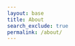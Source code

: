 ```yaml
---
layout: base
title: About
search_exclude: true
permalink: /about/
---
```


<h3 id="bioList"></h3>

<style>
    #bioList {
        /*styling for the list container */
        padding: 20px;
        margin: 0;
    }

    #bioList li {
   
        padding: 10px;
        margin: 5px 0;
        background-color: #f0f0f0;
        border-radius: 5px;
        list-style: none;
    }
</style>


<script type="module">
    import { pythonURI, fetchOptions } from '/sprint4_frontend/assets/js/api/config.js';

    async function fetchBio() {
        try {
            const response = await fetch(`${pythonURI}/api/student/bulk_dynamic`, fetchOptions);
            if (!response.ok) {
                throw new Error('Failed to fetch groups: ' + response.statusText);
            }

            const bio = await response.json();
            const bioList = document.getElementById('bioList');

            for (const person of bio) {
                const { dob, name, color } = person;
                const newListItem = document.createElement('li');
                newListItem.textContent = `My name is ${name}, and I was born on ${dob}, and my favorite color is ${color}.`;
                bioList.appendChild(newListItem);
            }
        } catch (error) {
            console.error('Error fetching groups:', error);
        }
    }

    fetchBio();
</script>
